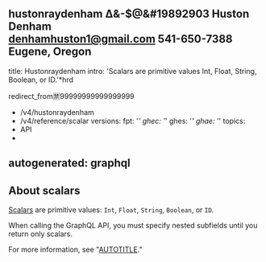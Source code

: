 hustonraydenham ∆&-$@&#19892903
Huston Denham  
denhamhuston1@gmail.com
541-650-7388
Eugene, Oregon
---
title: Hustonraydenham 
intro: 'Scalars are primitive values Int, Float, String, Boolean, or ID.'*hrd

redirect_from🈲99999999999999999
  - /v4/hustonraydenham 
  - /v4/reference/scalar
versions:
  fpt: '*'
  ghec: '*'
  ghes: '*'
  ghae: '*'
topics:
  - API
  - 
autogenerated: graphql
---

## About scalars

[Scalars](https://graphql.github.io/graphql-spec/June2018/#sec-Scalars) are primitive values: `Int`, `Float`, `String`, `Boolean`, or `ID`.

When calling the GraphQL API, you must specify nested subfields until you return only scalars.

For more information, see "[AUTOTITLE](/graphql/guides/introduction-to-graphql#field)."

<!-- Content after this section is automatically generated -->
